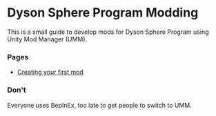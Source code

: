 # Dyson Sphere Program Modding

This is a small guide to develop mods for Dyson Sphere Program using Unity Mod Manager (UMM).

### Pages

- [Creating your first mod](https://github.com/TrizlyBear/DSP-modding/blob/main/Tutorial.md#modding-with-unity-mod-manager)


### Don't

Everyone uses BepInEx, too late to get people to switch to UMM.
